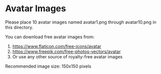 # Avatar Images

Please place 10 avatar images named avatar1.png through avatar10.png in this directory.

You can download free avatar images from:
1. https://www.flaticon.com/free-icons/avatar
2. https://www.freepik.com/free-photos-vectors/avatar
3. Or use any other source of royalty-free avatar images

Recommended image size: 150x150 pixels
